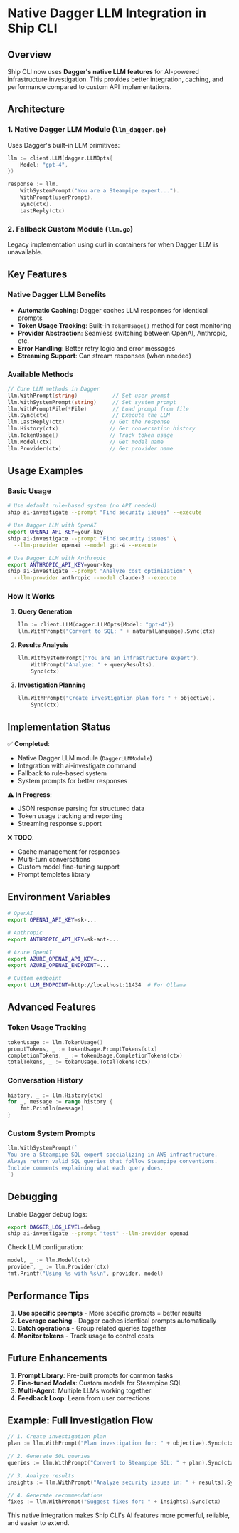 # Native Dagger LLM Integration in Ship CLI

## Overview

Ship CLI now uses **Dagger's native LLM features** for AI-powered infrastructure investigation. This provides better integration, caching, and performance compared to custom API implementations.

## Architecture

### 1. Native Dagger LLM Module (`llm_dagger.go`)
Uses Dagger's built-in LLM primitives:
```go
llm := client.LLM(dagger.LLMOpts{
    Model: "gpt-4",
})

response := llm.
    WithSystemPrompt("You are a Steampipe expert...").
    WithPrompt(userPrompt).
    Sync(ctx).
    LastReply(ctx)
```

### 2. Fallback Custom Module (`llm.go`) 
Legacy implementation using curl in containers for when Dagger LLM is unavailable.

## Key Features

### Native Dagger LLM Benefits
- **Automatic Caching**: Dagger caches LLM responses for identical prompts
- **Token Usage Tracking**: Built-in `TokenUsage()` method for cost monitoring
- **Provider Abstraction**: Seamless switching between OpenAI, Anthropic, etc.
- **Error Handling**: Better retry logic and error messages
- **Streaming Support**: Can stream responses (when needed)

### Available Methods
```go
// Core LLM methods in Dagger
llm.WithPrompt(string)           // Set user prompt
llm.WithSystemPrompt(string)     // Set system prompt
llm.WithPromptFile(*File)        // Load prompt from file
llm.Sync(ctx)                    // Execute the LLM
llm.LastReply(ctx)              // Get the response
llm.History(ctx)                // Get conversation history
llm.TokenUsage()                // Track token usage
llm.Model(ctx)                  // Get model name
llm.Provider(ctx)               // Get provider name
```

## Usage Examples

### Basic Usage
```bash
# Use default rule-based system (no API needed)
ship ai-investigate --prompt "Find security issues" --execute

# Use Dagger LLM with OpenAI
export OPENAI_API_KEY=your-key
ship ai-investigate --prompt "Find security issues" \
  --llm-provider openai --model gpt-4 --execute

# Use Dagger LLM with Anthropic
export ANTHROPIC_API_KEY=your-key  
ship ai-investigate --prompt "Analyze cost optimization" \
  --llm-provider anthropic --model claude-3 --execute
```

### How It Works

1. **Query Generation**
   ```go
   llm := client.LLM(dagger.LLMOpts{Model: "gpt-4"})
   llm.WithPrompt("Convert to SQL: " + naturalLanguage).Sync(ctx)
   ```

2. **Results Analysis**
   ```go
   llm.WithSystemPrompt("You are an infrastructure expert").
       WithPrompt("Analyze: " + queryResults).
       Sync(ctx)
   ```

3. **Investigation Planning**
   ```go
   llm.WithPrompt("Create investigation plan for: " + objective).
       Sync(ctx)
   ```

## Implementation Status

✅ **Completed**:
- Native Dagger LLM module (`DaggerLLMModule`)
- Integration with ai-investigate command
- Fallback to rule-based system
- System prompts for better responses

⚠️ **In Progress**:
- JSON response parsing for structured data
- Token usage tracking and reporting
- Streaming response support

❌ **TODO**:
- Cache management for responses
- Multi-turn conversations
- Custom model fine-tuning support
- Prompt templates library

## Environment Variables

```bash
# OpenAI
export OPENAI_API_KEY=sk-...

# Anthropic  
export ANTHROPIC_API_KEY=sk-ant-...

# Azure OpenAI
export AZURE_OPENAI_API_KEY=...
export AZURE_OPENAI_ENDPOINT=...

# Custom endpoint
export LLM_ENDPOINT=http://localhost:11434  # For Ollama
```

## Advanced Features

### Token Usage Tracking
```go
tokenUsage := llm.TokenUsage()
promptTokens, _ := tokenUsage.PromptTokens(ctx)
completionTokens, _ := tokenUsage.CompletionTokens(ctx)
totalTokens, _ := tokenUsage.TotalTokens(ctx)
```

### Conversation History
```go
history, _ := llm.History(ctx)
for _, message := range history {
    fmt.Println(message)
}
```

### Custom System Prompts
```go
llm.WithSystemPrompt(`
You are a Steampipe SQL expert specializing in AWS infrastructure.
Always return valid SQL queries that follow Steampipe conventions.
Include comments explaining what each query does.
`)
```

## Debugging

Enable Dagger debug logs:
```bash
export DAGGER_LOG_LEVEL=debug
ship ai-investigate --prompt "test" --llm-provider openai
```

Check LLM configuration:
```go
model, _ := llm.Model(ctx)
provider, _ := llm.Provider(ctx)
fmt.Printf("Using %s with %s\n", provider, model)
```

## Performance Tips

1. **Use specific prompts** - More specific prompts = better results
2. **Leverage caching** - Dagger caches identical prompts automatically  
3. **Batch operations** - Group related queries together
4. **Monitor tokens** - Track usage to control costs

## Future Enhancements

1. **Prompt Library**: Pre-built prompts for common tasks
2. **Fine-tuned Models**: Custom models for Steampipe SQL
3. **Multi-Agent**: Multiple LLMs working together
4. **Feedback Loop**: Learn from user corrections

## Example: Full Investigation Flow

```go
// 1. Create investigation plan
plan := llm.WithPrompt("Plan investigation for: " + objective).Sync(ctx)

// 2. Generate SQL queries  
queries := llm.WithPrompt("Convert to Steampipe SQL: " + plan).Sync(ctx)

// 3. Analyze results
insights := llm.WithPrompt("Analyze security issues in: " + results).Sync(ctx)

// 4. Generate recommendations
fixes := llm.WithPrompt("Suggest fixes for: " + insights).Sync(ctx)
```

This native integration makes Ship CLI's AI features more powerful, reliable, and easier to extend.